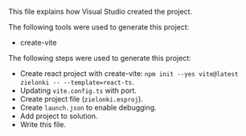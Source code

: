 This file explains how Visual Studio created the project.

The following tools were used to generate this project:
- create-vite

The following steps were used to generate this project:
- Create react project with create-vite: `npm init --yes vite@latest zielonki -- --template=react-ts`.
- Updating `vite.config.ts` with port.
- Create project file (`zielonki.esproj`).
- Create `launch.json` to enable debugging.
- Add project to solution.
- Write this file.
